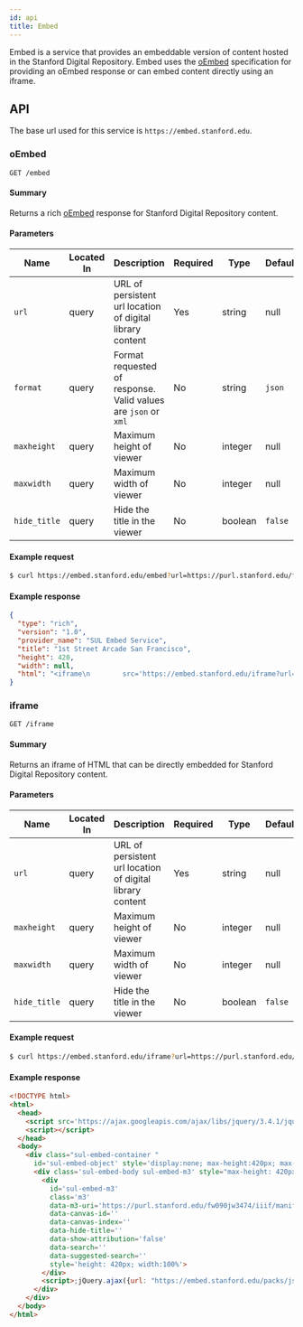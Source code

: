 ```yaml
---
id: api
title: Embed
---
```


Embed is a service that provides an embeddable version of content hosted in the Stanford Digital Repository. Embed uses the [oEmbed](https://oembed.com/) specification for providing an oEmbed response or can embed content directly using an iframe.

## API

The base url used for this service is `https://embed.stanford.edu`.

### oEmbed
```
GET /embed
```
#### Summary
Returns a rich [oEmbed](https://oembed.com/) response for Stanford Digital Repository content.

#### Parameters

Name | Located In | Description | Required | Type | Default | Example
---- | ---------- | ----------- | -------- | ------ | ------- | ------
`url` | query | URL of persistent url location of digital library content | Yes | string | null | `https://purl.stanford.edu/fw090jw3474`
`format` | query | Format requested of response. Valid values are `json` or `xml` | No | string | `json` | `json`
`maxheight` | query | Maximum height of viewer | No | integer | null | `300`
`maxwidth` | query | Maximum width of viewer | No | integer | null | `500`
`hide_title` | query | Hide the title in the viewer | No | boolean | `false` | `true`

#### Example request
```sh
$ curl https://embed.stanford.edu/embed?url=https://purl.stanford.edu/fw090jw3474
```

#### Example response
```json
{
  "type": "rich",
  "version": "1.0",
  "provider_name": "SUL Embed Service",
  "title": "1st Street Arcade San Francisco",
  "height": 420,
  "width": null,
  "html": "<iframe\n        src='https://embed.stanford.edu/iframe?url=https://purl.stanford.edu/fw090jw3474&' height='420px' width='100%'\n        frameborder='0' marginwidth='0' marginheight='0' scrolling='no' allowfullscreen\n      />"
}
```

### iframe
```
GET /iframe
```
#### Summary
Returns an iframe of HTML that can be directly embedded for Stanford Digital Repository content.

#### Parameters

Name | Located In | Description | Required | Type | Default | Example
---- | ---------- | ----------- | -------- | ------ | ------- | ------
`url` | query | URL of persistent url location of digital library content | Yes | string | null | `https://purl.stanford.edu/fw090jw3474`
`maxheight` | query | Maximum height of viewer | No | integer | null | `300`
`maxwidth` | query | Maximum width of viewer | No | integer | null | `500`
`hide_title` | query | Hide the title in the viewer | No | boolean | `false` | `true`

#### Example request
```sh
$ curl https://embed.stanford.edu/iframe?url=https://purl.stanford.edu/fw090jw3474
```

#### Example response
```html
<!DOCTYPE html>
<html>
  <head>
    <script src='https://ajax.googleapis.com/ajax/libs/jquery/3.4.1/jquery.min.js'></script>
    <script></script>
  </head>
  <body>
    <div class="sul-embed-container "
      id='sul-embed-object' style='display:none; max-height:420px; max-width:100%;'>
      <div class='sul-embed-body sul-embed-m3' style="max-height: 420px" data-sul-embed-theme="https://embed.stanford.edu/assets/m3-9e06cc02b2cfbcc6025cbbd98225e65b1d4ba45f15501487bebc9576fa69fb8f.css">
        <div
          id='sul-embed-m3'
          class='m3'
          data-m3-uri='https://purl.stanford.edu/fw090jw3474/iiif/manifest'
          data-canvas-id=''
          data-canvas-index=''
          data-hide-title=''
          data-show-attribution='false'
          data-search=''
          data-suggested-search=''
          style='height: 420px; width:100%'>
        </div>
        <script>;jQuery.ajax({url: "https://embed.stanford.edu/packs/js/m3-805fab97844b19976d49.js", cache: true, dataType: 'script'});</script>
      </div>
    </div>
  </body>
</html>
```
